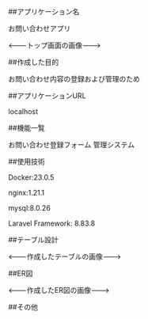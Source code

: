 ##アプリケーション名

お問い合わせアプリ

<---トップ画面の画像--->


##作成した目的

お問い合わせ内容の登録および管理のため


##アプリケーションURL

localhost


##機能一覧

お問い合わせ登録フォーム
管理システム


##使用技術

Docker:23.0.5

nginx:1.21.1

mysql:8.0.26

Laravel Framework: 8.83.8


##テーブル設計

<---作成したテーブルの画像--->


##ER図

<---作成したER図の画像--->


##その他

